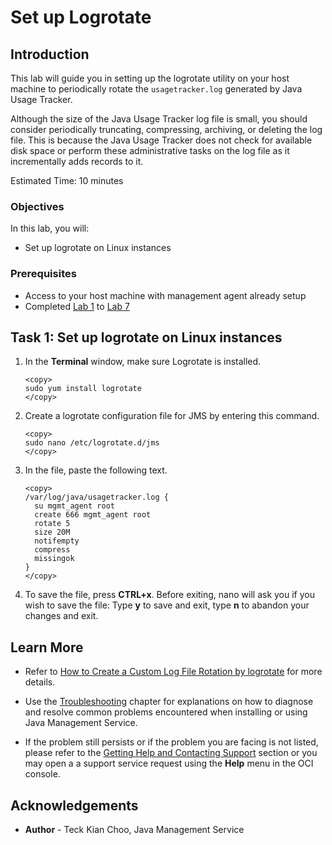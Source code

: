 # Set up Logrotate

## Introduction

This lab will guide you in setting up the logrotate utility on your host machine to periodically rotate the `usagetracker.log` generated by Java Usage Tracker.

Although the size of the Java Usage Tracker log file is small, you should consider periodically truncating, compressing, archiving, or deleting the log file. This is because the Java Usage Tracker does not check for available disk space or perform these administrative tasks on the log file as it incrementally adds records to it.

Estimated Time: 10 minutes

### Objectives

In this lab, you will:

* Set up logrotate on Linux instances

### Prerequisites

* Access to your host machine with management agent already setup
* Completed [Lab 1](?lab=set-up-oci-for-jms) to [Lab 7](?lab=install-management-agent-oca)

## Task 1: Set up logrotate on Linux instances

1. In the **Terminal** window, make sure Logrotate is installed.

    ```
    <copy>
    sudo yum install logrotate
    </copy>
    ```

2. Create a logrotate configuration file for JMS by entering this command.

    ```
    <copy>
    sudo nano /etc/logrotate.d/jms
    </copy>
    ```

3. In the file, paste the following text.

    ```
    <copy>
    /var/log/java/usagetracker.log {
      su mgmt_agent root
      create 666 mgmt_agent root
      rotate 5
      size 20M
      notifempty
      compress
      missingok
    }
    </copy>
    ```

4. To save the file, press **CTRL+x**. Before exiting, nano will ask you if you wish to save the file: Type **y** to save and exit, type **n** to abandon your changes and exit.

## Learn More

* Refer to [How to Create a Custom Log File Rotation by logrotate](https://support.oracle.com/knowledge/Oracle%20Linux%20and%20Virtualization/2087525_1.html) for more details.

* Use the [Troubleshooting](https://docs.oracle.com/en-us/iaas/jms/doc/troubleshooting.html#GUID-2D613C72-10F3-4905-A306-4F2673FB1CD3) chapter for explanations on how to diagnose and resolve common problems encountered when installing or using Java Management Service.

* If the problem still persists or if the problem you are facing is not listed, please refer to the [Getting Help and Contacting Support](https://docs.oracle.com/en-us/iaas/Content/GSG/Tasks/contactingsupport.htm) section or you may open a a support service request using the **Help** menu in the OCI console.

## Acknowledgements

* **Author** - Teck Kian Choo, Java Management Service
